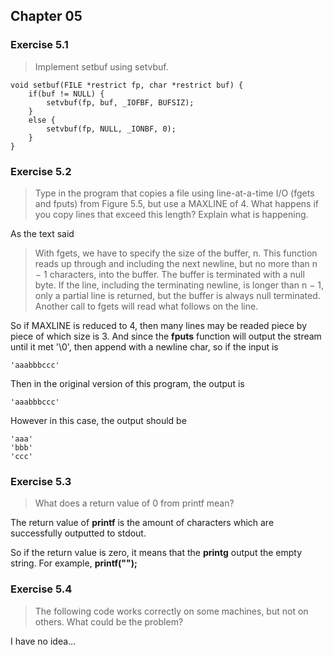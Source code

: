 ## Chapter 05

### Exercise 5.1 

> Implement setbuf using setvbuf.

	void setbuf(FILE *restrict fp, char *restrict buf) {
		if(buf != NULL) {
			setvbuf(fp, buf, _IOFBF, BUFSIZ);
		}
		else {
			setvbuf(fp, NULL, _IONBF, 0);
		}
	} 

### Exercise 5.2 

> Type in the program that copies a file using line-at-a-time I/O (fgets and fputs) from Figure 5.5, but use a MAXLINE of 4. What happens if you copy lines that exceed this length? Explain what is happening.

As the text said

> With fgets, we have to specify the size of the buffer, n. This function reads up through and including the next newline, but no more than n − 1 characters, into the buffer. The buffer is terminated with a null byte. If the line, including the terminating newline, is longer than n − 1, only a partial line is returned, but the buffer is always null terminated. Another call to fgets will read what follows on the line.

So if MAXLINE is reduced to 4, then many lines may be readed piece by piece of which size is 3. And since the **fputs** function will output the stream until it met '\0', then append with a newline char, so if the input is 

	'aaabbbccc'

Then in the original version of this program, the output is 

	'aaabbbccc'

However in this case, the output should be
	
	'aaa'
	'bbb'
	'ccc'

### Exercise 5.3

> What does a return value of 0 from printf mean?

The return value of **printf** is the amount of characters which are successfully outputted to stdout.

So if the return value is zero, it means that the **printg** output the empty string. For example, **printf("");**


### Exercise 5.4 

> The following code works correctly on some machines, but not on others. What could be the problem?

I have no idea...

